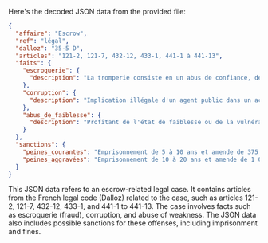 Here's the decoded JSON data from the provided file:

```json
{
  "affaire": "Escrow",
  "ref": "légal",
  "dalloz": "35-5 D",
  "articles": "121-2, 121-7, 432-12, 433-1, 441-1 à 441-13",
  "faits": {
    "escroquerie": {
      "description": "La tromperie consiste en un abus de confiance, de biens ou de tout autre actif appartenant à la victime, dans le but d'obtenir un avantage financier ou matériel indû."
    },
    "corruption": {
      "description": "Implication illégale d'un agent public dans un acte ou une décision dans le but d'obtenir un avantage personnel ou pour un tiers."
    },
    "abus_de_faiblesse": {
      "description": "Profitant de l'état de faiblesse ou de la vulnérabilité d'une personne, un auteur abuse de la confiance de cette personne pour l'amener à prendre des décisions préjudiciables ou à poser des actes préjudiciables à ses intérêts."
    }
  },
  "sanctions": {
    "peines_courantes": "Emprisonnement de 5 à 10 ans et amende de 375 000 € à 1 000 000 €",
    "peines_aggravées": "Emprisonnement de 10 à 20 ans et amende de 1 000 000 € à 3 000 000 €"
  }
}
```

This JSON data refers to an escrow-related legal case. It contains articles from the French legal code (Dalloz) related to the case, such as articles 121-2, 121-7, 432-12, 433-1, and 441-1 to 441-13. The case involves facts such as escroquerie (fraud), corruption, and abuse of weakness. The JSON data also includes possible sanctions for these offenses, including imprisonment and fines.